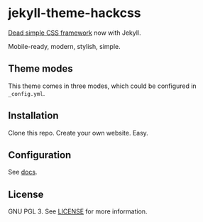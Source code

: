 # jekyll-theme-hackcss

[Dead simple CSS framework](http://hackcss.com/) now with Jekyll.

Mobile-ready, modern, stylish, simple.

## Theme modes

This theme comes in three modes, which could be configured in `_config.yml`.

## Installation

Clone this repo. Create your own website. Easy.

## Configuration

See [docs]().

## License

GNU PGL 3. See [LICENSE]() for more information.
